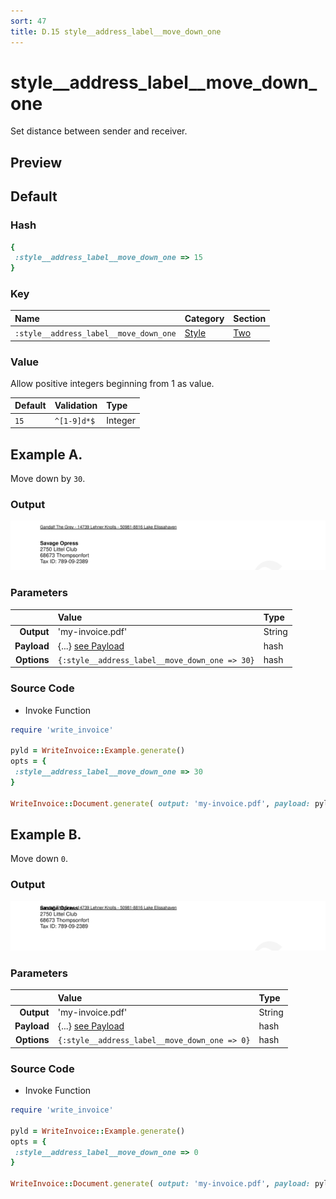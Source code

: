 ```yaml
---
sort: 47
title: D.15 style__address_label__move_down_one
---
```

# style__address_label__move_down_one

Set distance between sender and receiver.


## Preview

<div >
    <canvas id='canvas' search=':style__address_label__move_down_one' palette='option_detail'></canvas>
</div>
<script src="../assets/js/marker.js"></script>  

 
## Default

### Hash

```ruby
{
 :style__address_label__move_down_one => 15
} 
```

### Key

| **Name** | **Category** | **Section** |
| :--- | :--- | :--- |
| ```:style__address_label__move_down_one``` |  [Style](./#style) | [Two](/sections/two) |

### Value

Allow positive integers beginning from 1 as value.

| **Default**| **Validation**| **Type** |
| :--- | :--- | :--- |
| ```15``` | ```^[1-9]d*$``` | Integer |

## Example A.

Move down by `30`.

### Output

<img src="../assets/images/options/style__address_label__move_down_one--a.png">



### Parameters

| | **Value** | **Type** |
|------:|:------|:------|
| **Output** | 'my-invoice.pdf' | String |
| **Payload** | {...} [see Payload](../payload) | hash |
| **Options** | ```{:style__address_label__move_down_one => 30}``` | hash |


### Source Code

* Invoke Function

```ruby
require 'write_invoice'
 
pyld = WriteInvoice::Example.generate()
opts = {
 :style__address_label__move_down_one => 30
}
 
WriteInvoice::Document.generate( output: 'my-invoice.pdf', payload: pyld, options: opts )

```

## Example B.

Move down `0`.

### Output

<img src="../assets/images/options/style__address_label__move_down_one--b.png">



### Parameters

| | **Value** | **Type** |
|------:|:------|:------|
| **Output** | 'my-invoice.pdf' | String |
| **Payload** | {...} [see Payload](../payload) | hash |
| **Options** | ```{:style__address_label__move_down_one => 0}``` | hash |


### Source Code

* Invoke Function

```ruby
require 'write_invoice'
 
pyld = WriteInvoice::Example.generate()
opts = {
 :style__address_label__move_down_one => 0
}
 
WriteInvoice::Document.generate( output: 'my-invoice.pdf', payload: pyld, options: opts )

```

